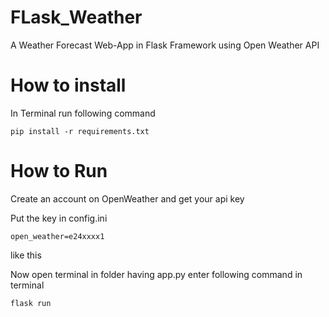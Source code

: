 # FLask_Weather
A Weather Forecast Web-App in Flask Framework using Open Weather API

# How to install
In Terminal run following command

```
pip install -r requirements.txt
```

# How to Run
Create an account on OpenWeather and get your api key

Put the key in config.ini
```
open_weather=e24xxxx1
```
like this

Now open terminal in folder having app.py enter following command in terminal
```
flask run
```